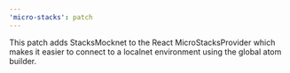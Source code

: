 ```yaml
---
'micro-stacks': patch
---
```


This patch adds StacksMocknet to the React MicroStacksProvider which makes it easier to connect to a localnet environment using the global atom builder.
